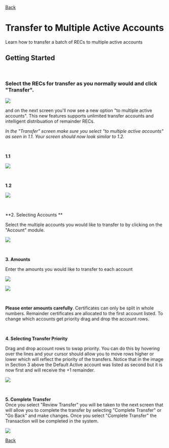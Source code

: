 [Back](https://mrets.github.io/Help/index)

# Transfer to Multiple Active Accounts

Learn how to transfer a batch of RECs to multiple active accounts

## Getting Started

<br>

### Select the RECs for transfer as you normally would and click "Transfer".

![](https://github.com/mrets/photos/blob/master/transfer_to_multiple1b.png?raw=true)

and on the next screen you'll now see a new option "to multiple active accounts". This new features supports unlimited transfer accounts and intelligent distribuation of remainder RECs.

*In the "Transfer" screen make sure you select "to multiple active accounts" as seen in 1.1. Your screen should now look similar to 1.2.*

<br>

**1.1**

![](https://github.com/mrets/photos/blob/master/transfer_to_multiple1.png?raw=true)

<br>

**1.2**

![](https://github.com/mrets/photos/blob/master/transfer_to_multiple2.png?raw=true)

<br>

**2\. Selecting Accounts **

Select the multiple accounts you would like to transfer to by clicking on the "Account" module.

![](https://github.com/mrets/photos/blob/master/transfer_to_multiple3.png?raw=true)

<br>

**3\. Amounts**

Enter the amounts you would like to transfer to each account

![](https://github.com/mrets/photos/blob/master/transfer_to_multiple4.png?raw=true)

![](https://github.com/mrets/photos/blob/master/transfer_to_multiple5.png?raw=true)

<br>

**Please enter amounts carefully**. Certificates can only be split in whole numbers. Remainder certificates are allocated to the first account listed. To change which accounts get priority drag and drop the account rows. 

<br>

**4\. Selecting Transfer Priority**

Drag and drop account rows to swap priority. You can do this by hovering over the lines and your cursor should allow you to move rows higher or lower which will reflect the priority of the transfers. Notice that in the image in Section 3 above the Default Active account was listed as second but it is now first and will receive the +1 remainder. 

![](https://github.com/mrets/photos/blob/master/transfer_to_multiple6.png?raw=true)

<br>

**5\. Complete Transfer**\
Once you select "Review Transfer" you will be taken to the next screen that will allow you to complete the transfer by selecting "Complete Transfer" or "Go Back" and make changes. Once you select "Complete Transfer" the Transaction will be completed in the system. 

![](https://github.com/mrets/photos/blob/master/transfer_to_multiple7.png?raw=true)

[Back](https://mrets.github.io/Help/index)
